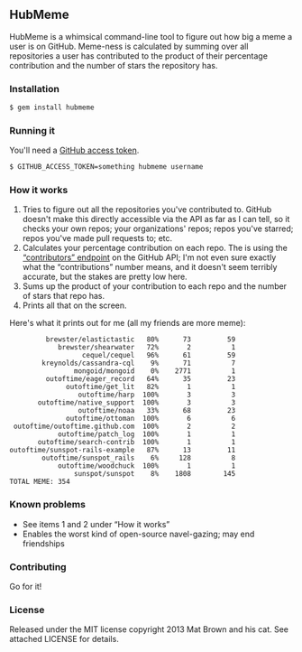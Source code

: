 ## HubMeme

HubMeme is a whimsical command-line tool to figure out how big a meme a user is
on GitHub. Meme-ness is calculated by summing over all repositories a user has
contributed to the product of their percentage contribution and the number of
stars the repository has.

### Installation

```bash
$ gem install hubmeme
```

### Running it

You'll need a [GitHub access
token](https://help.github.com/articles/creating-an-access-token-for-command-line-use).

```bash
$ GITHUB_ACCESS_TOKEN=something hubmeme username
```

### How it works

1. Tries to figure out all the repositories you've contributed to. GitHub
   doesn't make this directly accessible via the API as far as I can tell, so it
   checks your own repos; your organizations' repos; repos you've starred; repos
   you've made pull requests to; etc.
2. Calculates your percentage contribution on each repo. The is using the
   [“contributors”
   endpoint](http://developer.github.com/v3/repos/#list-contributors) on the
   GitHub API; I'm not even sure exactly what the “contributions” number means,
   and it doesn't seem terribly accurate, but the stakes are pretty low here.
3. Sums up the product of your contribution to each repo and the number of stars
   that repo has.
4. Prints all that on the screen.

Here's what it prints out for me (all my friends are more meme):

```
         brewster/elastictastic   80%      73         59
            brewster/shearwater   72%       2          1
                  cequel/cequel   96%      61         59
        kreynolds/cassandra-cql    9%      71          7
                mongoid/mongoid    0%    2771          1
         outoftime/eager_record   64%      35         23
              outoftime/get_lit   82%       1          1
                 outoftime/harp  100%       3          3
       outoftime/native_support  100%       3          3
                 outoftime/noaa   33%      68         23
              outoftime/ottoman  100%       6          6
 outoftime/outoftime.github.com  100%       2          2
            outoftime/patch_log  100%       1          1
       outoftime/search-contrib  100%       1          1
outoftime/sunspot-rails-example   87%      13         11
        outoftime/sunspot_rails    6%     128          8
            outoftime/woodchuck  100%       1          1
                sunspot/sunspot    8%    1808        145
TOTAL MEME: 354
```

### Known problems

* See items 1 and 2 under “How it works”
* Enables the worst kind of open-source navel-gazing; may end friendships

### Contributing

Go for it!

### License

Released under the MIT license copyright 2013 Mat Brown and his cat. See
attached LICENSE for details.
